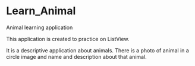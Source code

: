# Learn_Animal
Animal learning application

This application is created to practice on ListView.

It is a descriptive application about animals. There is a photo of animal in a circle image and name and description about that animal.

